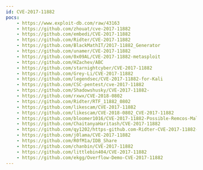 ```yaml
---
id: CVE-2017-11882
pocs:
    - https://www.exploit-db.com/raw/43163
    - https://github.com/zhouat/cve-2017-11882
    - https://github.com/embedi/CVE-2017-11882
    - https://github.com/Ridter/CVE-2017-11882
    - https://github.com/BlackMathIT/2017-11882_Generator
    - https://github.com/unamer/CVE-2017-11882
    - https://github.com/0x09AL/CVE-2017-11882-metasploit
    - https://github.com/HZachev/ABC
    - https://github.com/starnightcyber/CVE-2017-11882
    - https://github.com/Grey-Li/CVE-2017-11882
    - https://github.com/legendsec/CVE-2017-11882-for-Kali
    - https://github.com/CSC-pentest/cve-2017-11882
    - https://github.com/Shadowshusky/CVE-2017-11882-
    - https://github.com/rxwx/CVE-2018-0802
    - https://github.com/Ridter/RTF_11882_0802
    - https://github.com/likescam/CVE-2017-11882
    - https://github.com/likescam/CVE-2018-0802_CVE-2017-11882
    - https://github.com/bloomer1016/CVE-2017-11882-Possible-Remcos-Malspam
    - https://github.com/ChaitanyaHaritash/CVE-2017-11882
    - https://github.com/qy1202/https-github.com-Ridter-CVE-2017-11882-
    - https://github.com/j0lama/CVE-2017-11882
    - https://github.com/R0fM1a/IDB_Share
    - https://github.com/chanbin/CVE-2017-11882
    - https://github.com/littlebin404/CVE-2017-11882
    - https://github.com/ekgg/Overflow-Demo-CVE-2017-11882
---
```

